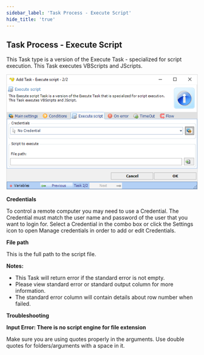 ```yaml
---
sidebar_label: 'Task Process - Execute Script'
hide_title: 'true'
---
```


## Task Process - Execute Script

This Task type is a version of the Execute Task - specialized for script execution. This Task executes VBScripts and JScripts.

![](../../../static/img/taskprocessexecutescript.png)

**Credentials**

To control a remote computer you may need to use a Credential. The Credential must match the user name and password of the user that you want to login for. Select a Credential in the combo box or click the Settings icon to open Manage credentials in order to add or edit Credentials.
 
**File path**

This is the full path to the script file.
 
**Notes:**

* This Task will return error if the standard error is not empty.
* Please view standard error or standard output column for more information.
* The standard error column will contain details about row number when failed.
 
**Troubleshooting**
 
**Input Error: There is no script engine for file extension**

Make sure you are using quotes properly in the arguments. Use double quotes for folders/arguments with a space in it.